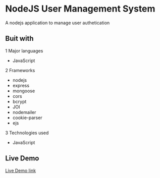 
# NodeJS User Management System

A nodejs application to manage user authetication

## Buit with

1 Major languages

- JavaScript

2 Frameworks

- nodejs
- express
- mongoose
- cors
- bcrypt
- JOI
- nodemailer
- cookie-parser
- ejs

3  Technologies used

- JavaScript

## Live Demo

[Live Demo link](https://livedemo.com)

